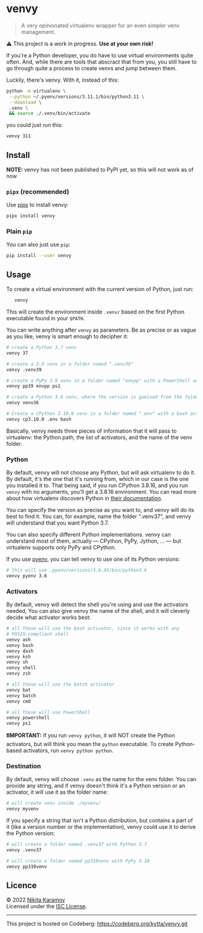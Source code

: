 # venvy

> A very opinionated virtualenv wrapper for an even simpler venv management.

⚠️ This project is a work in progress. **Use at your own risk!**

If you're a Python developer, you do have to use virtual environments quite
often. And, while there are tools that abscract that from you, you still have
to go through quite a process to create venvs and jump between them.

Luckily, there's venvy. With it, instead of this:

```sh
python -m virtualenv \
 --python ~/.pyenv/versions/3.11.1/bin/python3.11 \
 --download \
 .venv \
 && source ./.venv/bin/activate
```

you could just run this:

```sh
venvy 311
```

## Install

**NOTE:** venvy has not been published to PyPI yet, so this will not work as of
now

### `pipx` (recommended)

Use [pipx] to install venvy:

```sh
pipx install venvy
```

### Plain `pip`

You can also just use `pip`:

```sh
pip install --user venvy
```

## Usage

To create a virtual environment with the current version of Python, just run:

```sh
   venvy
```

This will create the environment inside `.venv/` based on the first Python
executable found in your `$PATH`.

You can write anything after `venvy` as parameters. Be as precise or as vague
as you like, venvy is smart enough to decipher it:

```sh
# create a Python 3.7 venv
venvy 37

# create a 3.9 venv in a folder named ".venv39"
venvy .venv39

# create a PyPy 3.9 venv in a folder named "envpp" with a PowerShell activator
venvy pp39 envpp ps1

# create a Python 3.6 venv, where the version is guessed from the folder name
venvy venv36

# Create a CPython 3.10.0 venv in a folder named ".env" with a bash activator
venvy cp3.10.0 .env bash
```

Basically, venvy needs three pieces of information that it will pass
to virtualenv: the Python path, the list of activators, and the name
of the venv folder.

### Python

By default, venvy will not choose any Python, but will ask virtualenv to do it.
By default, it's the one that it's running from, which in our case is the one
you installed it to. That being said, if you run CPython 3.8.16, and you run
`venvy` with no arguments, you'll get a 3.8.16 environment. You can read more
about how virtualenv discovers Python in
[their documentation](https://virtualenv.pypa.io/en/latest/user_guide.html#python-discovery).

You can specify the version as precise as you want to, and venvy will do its
best to find it. You can, for example, name the folder ".venv37", and venvy will
understand that you want Python 3.7.

You can also specify different Python implementations. venvy can understand most
of them, actually — CPython, PyPy, Jython, ... — but virtualenv supports only
PyPy and CPython.

If you use [pyenv], you can tell venvy to use one of its Python versions:

```sh
# this will use .pyenv/versions/3.6.XX/bin/python3.6
venvy pyenv 3.6
```

### Activators

By default, venvy will detect the shell you're using and use the activators
needed, You can also give venvy the name of the shell, and it will cleverly
decide what activator works best:

```sh
# all these will use the bash activator, since it works with any
# POSIX-compliant shell
venvy ash
venvy bash
venvy dash
venvy ksh
venvy sh
venvy shell
venvy zsh

# all these will use the batch activator
venvy bat
venvy batch
venvy cmd

# all these will use PowerShell
venvy powershell
venvy ps1
```

**❗️IMPORTANT:**
If you run `venvy python`, it will NOT create the Python activators, but
will think you mean the `python` executable. To create Python-based
activators, run `venvy python python`.

### Destination

By default, venvy will choose `.venv` as the name for the venv folder. You can
provide any string, and if venvy doesn't think it's a Python version or an
activator, it will use it as the folder name:

```sh
# will create venv inside ./myvenv/
venvy myvenv
```

If you specify a string that isn't a Python distribution, but contains a part
of it (like a version number or the implementation), venvy could use it to
derive the Python version:

```sh
# will create a folder named .venv37 with Python 3.7
venvy .venv37

# will create a folder named pp310venv with PyPy 3.10
venvy pp310venv
```

## Licence

© 2022 [Nikita Karamov]\
Licensed under the [ISC License].

---

This project is hosted on Codeberg: <https://codeberg.org/kytta/venvy.git>

[isc license]: https://spdx.org/licenses/ISC.html
[nikita karamov]: https://www.kytta.dev/
[pipx]: https://pypa.github.io/pipx/
[pyenv]: https://github.com/pyenv/pyenv

